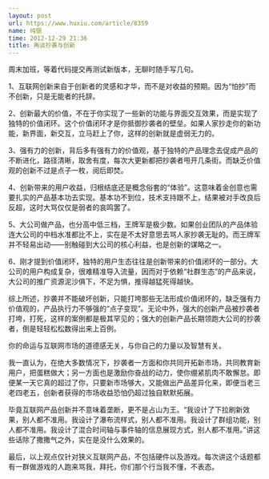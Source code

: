 ```yaml
---
layout: post
url: https://www.huxiu.com/article/8359
name: 纯银
time: 2012-12-29 21:36
title: 再谈抄袭与创新
---
```

周末加班，等着代码提交再测试新版本，无聊时随手写几句。

1、互联网创新来自于创新者的灵感和才华，而不是对收益的预期。因为“怕抄”而不创新，只是无能者的托辞。

2、创新最大的价值，不在于你实现了一些新的功能与界面交互效果，而是实现了独特的价值闭环。这个价值闭环才是你抵御抄袭者的壁垒。如果人家抄走你的新功能，新界面，新交互，立马赶上了你，这样的创新就是虚弱无力的。

3、强有力的创新，背后多有强有力的价值观，基于独特的产品理念去促成产品的不断进化，路径清晰，取舍有度，每次大更新都把抄袭者甩开几条街。而缺乏价值观的创新不过是点子一枚，阅后即焚。

4、创新带来的用户收益，归根结底还是概念俗套的“体验”。这意味着金创意也需要扎实的产品基本功去实现。基本功不到位，技术支持跟不上，结果被对手改良后反超，这时大骂仅仅是弱者的哀鸣罢了。

5、大公司做产品，也分高中低三档，王牌军是极少数。如果创业团队的产品体验连大公司的中档水准都比不上，实在是不太好意思去骂人家抄袭无耻的。而王牌军并不轻易出动——别触碰到大公司的核心利益，也是创新的谋略之一。

6、刚才提到价值闭环，独特的用户生态往往是创新带来的价值闭环的一部分。大公司的用户构成复杂，很难精准导入流量，因而对于依赖“社群生态”的产品来说，大公司的推广资源泥沙俱下，不足为惧，推得越猛死得越快。

综上所述，抄袭并不能破坏创新，只能打垮那些无法形成价值闭环的，缺乏强有力价值观的，产品执行力不够强的“点子变现”。无论中外，强大的创新产品被抄袭者打垮，打死，这样的案例都是极其罕见的；强大的创新产品长期领跑大公司的抄袭者，倒是轻轻松松数得出来上百例。

你的命运与互联网市场的道德感无关，与你自己的力量以及智慧有关。

我一直认为，在绝大多数情况下，抄袭者一方面和你共同开拓新市场，共同教育新用户，把蛋糕做大；另一方面也是激励你奋战的动力，使你绷紧肌肉不敢懈怠。即便某一天它真的超过了你，只要新市场够大，又能做出产品差异化来，即便当老三老四老五，创新者获得的市场收益恐怕仍超过独自默默拓展。

毕竟互联网产品创新并不意味着垄断，更不是占山为王。“我设计了下拉刷新效果，别人都不准用。我设计了瀑布流样式，别人都不准用。我设计了群组功能，别人都不准用。我设计了混合时间轴与事件轴的信息展现方式，别人都不准用。”讲这些话除了撒撒气之外，实在是没什么效果的。

最后，以上观点仅针对狭义互联网产品，不包括硬件以及游戏。每次讲这个话题都有一群做游戏的人跑来骂我，拜托，你们那个行当我不懂，不表态。

